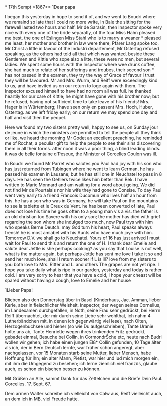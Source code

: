  <Corcelles>* 17th Sempt <1867>*
1Dear papa

I began this yesterday in hope to send it of, and we went to Boudri where we remaind so late that I could no more write, In Bale the sitting for the farewell lasted two hours and half. Mr de Sarasin, then Inspector spoke very nice with every one of the bride separatly, of the four Miss Hahn pleased me best, the one of Eslingen Miss Stahl who is to marry a weaner <Digel>* pleased me least, her mother and brother in law were there, Pfarer Lang spoke too, Mr Christ a little in favour of the Industri departement, Mr Ostertag refused speaking, as the others had told all that which was wanted. beside these Gentlemen and Kittle who sope also a litte, these were no men, but several ladies. We spent some hours with the Inspector where wee drunk coffee, she had much to relate of her sufferings and troubes, their second son <Kornelius>* has not passed in the examen, they try the way of Grace of favour I trust they will be favoured. Mr and Mrs. Wurm, and Reiff were exceedingly kind to us, and have invited us on our return to loge again with them. The Inspector excused himself to have had no room all was full. he thanked heartily for our care of Kittle; he might have gone with his brother now; but he refused, having not sufficient time to take leave of his friends! Mrs. Hager is in Würtemberg; I have seen only en passent Mrs. Hoch, Huber, Ostertag. as we left friday early; on our return we may spend one day and half and visit then the peopel.

Here we found my two sisters pretty well, happy to see us, on Sunday jour de jeune in which the ministers are permitted to tell the people all they think or like, we heard the morning Mr Godet an excellent preaching, he reminded me of Rochat, a peculiar gift to help the people to see their sins discovering them in all their forms. after noon it was a poor thing, a blind leading blinds. it was de belle fontaine d'Peseux, the Minister of Corcelles Coulon was ill.

In Boudri we found Mr Parret who salutes you Paul had joy with his son who has just returned from Tubingen where he went to learn German, he has passed his examen in Lausane; but he has still one in Neuchatel to pass in 8 days. He has seen the Oehlers twice likes him better than Bek. 
I have written to Marie Monnard and am waiting for a word about going. We did not find Mr de Pourtalais nor his wife they had gone to Consise. To day Paul went very early to a friend Francois Ducomun who lives half an hour from this. he has a son who was in Germany, he will take Paul on the mountains to see la tablette et le Creux du Vent. he has been converted of late, Paul does not lose his time he goes often to a young man vis a vis. the father is an old christian too Savere with his only son; the mother has died with grief regarding the son whom she indulged too much, now Paul trys with him who speaks Berne Deutch. may God turn his heart, Paul speaks always frensh! he is most amiabel with his Aunts who have much joye with him. Tomorrow D.V. we shall go to Neuchatel. Yours of 16 has just arrived I must wait for Paul to send this and return the one of H. I thank dear Emelie and salute dear Jettle is she perhaps cooking? as you say that Louise is not well, what is the matter again, but perhaps Jettle has sent me love I take it so and send her much love, shall I return sooner if L is ill? love from my sisters to you both love to Mrs. Ritter and L. and others The grapes are not yet ripe. I hope you take daily what is ripe in our garden, yesterday and today is rather cold. I am very sorry to hear that you have a cold, I hope your cheast will be spared without having a cough, love to Emelie and her house


1Lieber Papa!

Blieben also den Donnerstag über in Basel (Kinderhaus, Jac. Amman, lieber Kerle, aber in fleischlicher Weisheit, Inspector, der wegen seines Cornelius, im Landexamen durchgefallen, in Noth, seine Frau sehr gedrückt, bei Herrn Reiff übernachtet, der mir durch seine Liebe sehr wohlthat, ich nahm 4 Lutherbändchen mit, in denen ich gegenwärtig viel lese), nach Olten, Herzogenbuchsee und hieher (so wie Du aufgeschrieben), Tante Uranie holte uns ab, Tante Henriette wegen ihres trinkenden Fritz gedrückt, gebadet einmal, Besuche bei Collin, in CormondrŠche etc, heute nach Budri wollen wir gehen; ich habe einen jungen Elß* Collin gefunden, 10 Tage älter als ich, der in Bern Deutsch lernte, war früher schon angeregt, aber nachgelassen, vor 15 Monaten starb seine Mutter, lieber Mensch, habe Hoffnung für ihn; ein alter Mann, Pietist, war hier und lud mich morgen ein, mit ihm die Umgegend zu besehen; ich lerne ziemlich viel französ, glaube auch, es schon ein bischen besser zu können.

 Mit Grüßen an Alle, sammt Dank für das
 Zettelchen und die Briefe
 Dein Paul.
Corcelles. 17. Sept. 67.

Dem armen Walter schreibe ich vielleicht von Calw aus, Reiff vielleicht auch, an dem ich in MB. viel Freude hatte.
